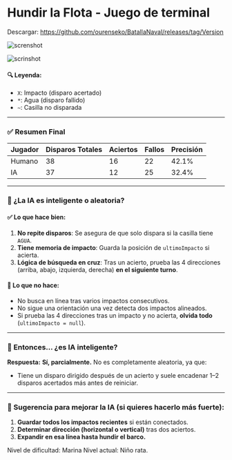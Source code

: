 # Hundir la Flota - Juego de terminal 

Descargar: https://github.com/ourenseko/BatallaNaval/releases/tag/Version

![screnshot](https://github.com/user-attachments/assets/e8927850-6f68-4785-bb35-7ff1dc48a92c)



![scrinshot](https://github.com/user-attachments/assets/230c1ce4-e847-4a40-b952-dc24efe95099)


#### 🔍 Leyenda:

* `X`: Impacto (disparo acertado)
* `*`: Agua (disparo fallido)
* `~`: Casilla no disparada


---

### ✅ Resumen Final 

| Jugador | Disparos Totales | Aciertos | Fallos | Precisión |
| ------- | ---------------- | -------- | ------ | --------- |
| Humano  | 38               | 16       | 22     | 42.1%     |
| IA      | 37               | 12       | 25     | 32.4%     |



---

### 🧠 ¿La IA es inteligente o aleatoria?

#### ✅ Lo que hace bien:

1. **No repite disparos**: Se asegura de que solo dispara si la casilla tiene `AGUA`.
2. **Tiene memoria de impacto**: Guarda la posición de `ultimoImpacto` si acierta.
3. **Lógica de búsqueda en cruz**: Tras un acierto, prueba las 4 direcciones (arriba, abajo, izquierda, derecha) **en el siguiente turno**.

#### 🚫 Lo que **no** hace:

* No busca en línea tras varios impactos consecutivos.
* No sigue una orientación una vez detecta dos impactos alineados.
* Si prueba las 4 direcciones tras un impacto y no acierta, **olvida todo** (`ultimoImpacto = null`).

---

### 🤖 Entonces... ¿es IA inteligente?

**Respuesta:** **Sí, parcialmente.** No es completamente aleatoria, ya que:

* Tiene un disparo dirigido después de un acierto y suele encadenar 1–2 disparos acertados más antes de reiniciar.

---

### 🧪 Sugerencia para mejorar la IA (si quieres hacerlo más fuerte):

1. **Guardar todos los impactos recientes** si están conectados.
2. **Determinar dirección (horizontal o vertical)** tras dos aciertos.
3. **Expandir en esa línea hasta hundir el barco.**

Nivel de dificultad: Marina
Nivel actual: Niño rata.

